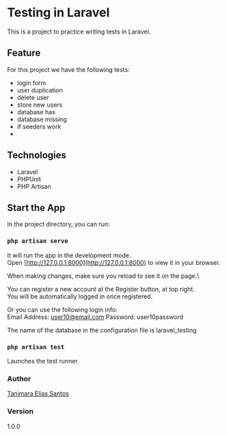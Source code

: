 # Testing in Laravel

This is a project to practice writing tests in Laravel.

## Feature

For this project we have the following tests:

-   login form
-   user duplication
-   delete user
-   store new users
-   database has
-   database missing
-   if seeders work
-   
## Technologies

-   Laravel
-   PHPUnit
-   PHP Artisan

## Start the App

In the project directory, you can run:

### `php artisan serve`

It will run the app in the development mode.\
Open [http://127.0.0.1:8000](http://127.0.0.1:8000) to view it in your browser.

When making changes, make sure you reload to see it on the page.\

You can register a new account at the Register button, at top right.\
You will be automatically logged in once registered.

Or you can use the following login info:\
Email Address: user10@email.com
Password: user10password

The name of the database in the configuration file is laravel_testing

### `php artisan test`

Launches the test runner. 

### Author

[Tanimara Elias Santos](https://github.com/anthropovixen)

### Version

1.0.0
